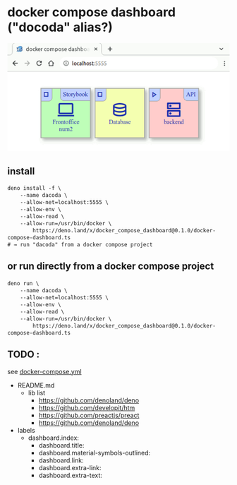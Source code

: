 # docker compose dashboard ("docoda" alias?)

![screenshot.png](screenshot.png)

## install
```
deno install -f \
    --name dacoda \
    --allow-net=localhost:5555 \
    --allow-env \
    --allow-read \
    --allow-run=/usr/bin/docker \
        https://deno.land/x/docker_compose_dashboard@0.1.0/docker-compose-dashboard.ts
# → run "dacoda" from a docker compose project
```


## or run directly from a docker compose project
```
deno run \
    --name dacoda \
    --allow-net=localhost:5555 \
    --allow-env \
    --allow-read \
    --allow-run=/usr/bin/docker \
        https://deno.land/x/docker_compose_dashboard@0.1.0/docker-compose-dashboard.ts
```


## TODO :

see [docker-compose.yml](example%2Fdocker-compose.yml)

- README.md
  - lib list
    - https://github.com/denoland/deno
    - https://github.com/developit/htm
    - https://github.com/preactjs/preact
    - https://github.com/denoland/deno
- labels
  - dashboard.index:
    - dashboard.title:
    - dashboard.material-symbols-outlined:
    - dashboard.link:
    - dashboard.extra-link:
    - dashboard.extra-text:
